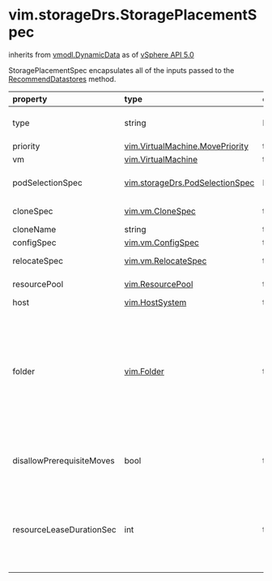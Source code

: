 vim.storageDrs.StoragePlacementSpec
===================================
inherits from [vmodl.DynamicData](docs/vmodl.DynamicData.md)
as of [vSphere API 5.0](vim.version.md#vim.version.version7)


StoragePlacementSpec encapsulates all of the inputs passed to the    <a href="vim.StorageResourceManager.md#recommendDatastores">RecommendDatastores</a> method.    <p>

| property | type | optional | priv | desc |
|:---------|:-----|:---------|:-----|:-----|
| type | string | None | None | The storage placement type. The set of possible values is described in  <a href="vim.storageDrs.StoragePlacementSpec.PlacementType.md">StoragePlacementSpecPlacementType</a> |
| priority | [vim.VirtualMachine.MovePriority](vim.VirtualMachine.MovePriority.md "vim.VirtualMachine.MovePriority") | true | None | Priority of this placement operation. |
| vm | [vim.VirtualMachine](vim.VirtualMachine.md "vim.VirtualMachine") | true | None | The relevant virtual machine. |
| podSelectionSpec | [vim.storageDrs.PodSelectionSpec](vim.storageDrs.PodSelectionSpec.md "vim.storageDrs.PodSelectionSpec") | None | None | Specification for moving a virtual machine or a set of virtual disks   to a different storage pod. |
| cloneSpec | [vim.vm.CloneSpec](vim.vm.CloneSpec.md "vim.vm.CloneSpec") | true | None | Specification for a virtual machine cloning operation. |
| cloneName | string | true | None | Name for cloned virtual machine. |
| configSpec | [vim.vm.ConfigSpec](vim.vm.ConfigSpec.md "vim.vm.ConfigSpec") | true | None | Configuration for the virtual machine. |
| relocateSpec | [vim.vm.RelocateSpec](vim.vm.RelocateSpec.md "vim.vm.RelocateSpec") | true | None | Specification for relocating a virtual machine. |
| resourcePool | [vim.ResourcePool](vim.ResourcePool.md "vim.ResourcePool") | true | None | The resource pool to which this virtual machine should be attached. |
| host | [vim.HostSystem](vim.HostSystem.md "vim.HostSystem") | true | None | The target host for the virtual machine. |
| folder | [vim.Folder](vim.Folder.md "vim.Folder") | true | None | The target virtual machine folder for the virtual machine.  Note that this is a different folder than the pod(s) that the virtual  machine belongs to. The pod mapping represents the storage view of  the virtual machine, while the virtual machine folder mapping  represents an inventory view of the virtual machine.   For manual VM provisioning operations, this is specified implicitly  as the object that the <a href="vim.Folder.md#createVm">CreateVM_Task</a> method is invoked on. |
| disallowPrerequisiteMoves | bool | true | None | Specification for whether to disable pre-requisite storage vmotions  for storage placements. If unset, default behavior is to allow such  prerequisite moves. |
| resourceLeaseDurationSec | int | true | None | Resource lease duration in seconds. If the duration is within bounds,  Storage DRS will hold onto resources needed for applying recommendations  generated as part of that call.  Only initial placement recommendations generated by storage DRS can reserve  resources this way. |


